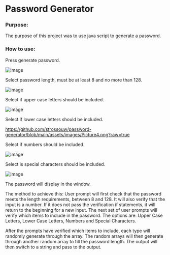 # Password Generator

### Purpose:
The purpose of this project was to use java script to generate a password.

### How to use:
Press generate password.

 ![image](https://user-images.githubusercontent.com/105831699/173973075-8baeff11-968d-4a33-bc79-3b2f7cc34132.png)

Select password length, must be at least 8 and no more than 128.

![image](https://user-images.githubusercontent.com/105831699/173973303-cb0ba78d-03f4-4b7c-b07e-9afc1e7441cc.png)

Select if upper case letters should be included.
 
 ![image](https://user-images.githubusercontent.com/105831699/173973361-e2780dc7-e721-4a26-b63b-bcb760e1ee99.png)

Select if lower case letters should be included.

https://github.com/strossouw/password-generator/blob/main/assets/images/Picture4.png?raw=true
 
Select if numbers should be included.

![image](https://user-images.githubusercontent.com/105831699/173973453-4705c049-b797-4e9c-b731-8610cf42f4c6.png)
 
Select is special characters should be included.

![image](https://user-images.githubusercontent.com/105831699/173973623-e7a422bd-d993-4105-932f-c5f15f81e267.png)
 
The password will display in the window.
 

The method to achieve this:
User prompt will first check that the password meets the length requirements, between 8 and 128. It will also verify that the input is a number. If it does not pass the verification if statements, it will return to the beginning for a new input.
The next set of user prompts will verify which items to include in the password.
The options are: Upper Case Letters, Lower Case Letters, Numbers and Special Characters. 

After the prompts have verified which items to include, each type will randomly generate through the array. The random arrays will then generate through another random array to fill the password length.
The output will then switch to a string and pass to the output.
